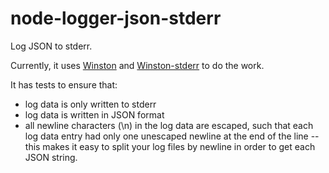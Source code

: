 # node-logger-json-stderr

Log JSON to stderr.

Currently, it uses [Winston](https://github.com/flatiron/winston) and [Winston-stderr](https://github.com/greglearns/winston-stderr) to do the work.

It has tests to ensure that:

* log data is only written to stderr
* log data is written in JSON format
* all newline characters (\n) in the log data are escaped, such that each log data entry had only one unescaped newline at the end of the line -- this makes it easy to split your log files by newline in order to get each JSON string.

